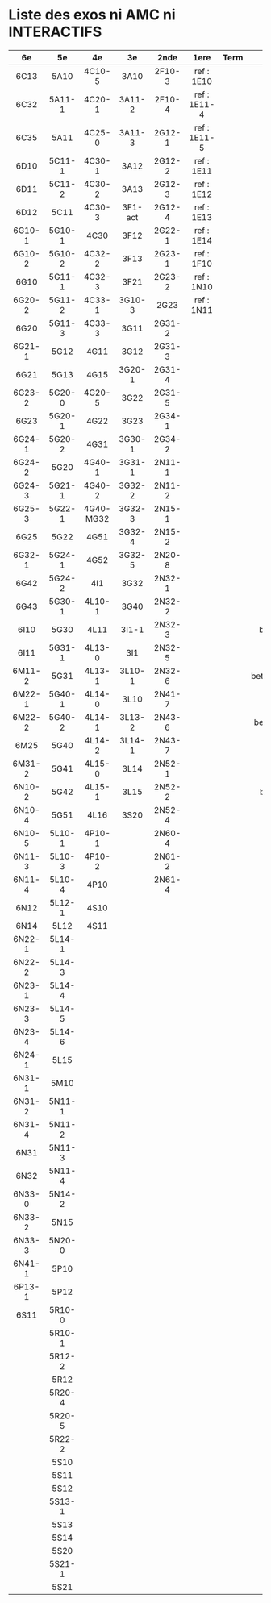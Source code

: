 # Liste des exos ni AMC ni INTERACTIFS

|6e|5e|4e|3e|2nde|1ere|Term|Reste|
|:-:|:-:|:-:|:-:|:-:|:-:|:-:|:-:|
|6C13|5A10|4C10-5|3A10|2F10-3|ref : 1E10||beta2F31|
|6C32|5A11-1|4C20-1|3A11-2|2F10-4|ref : 1E11-4||beta2N60-X1|
|6C35|5A11|4C25-0|3A11-3|2G12-1|ref : 1E11-5||beta2N60-X2|
|6D10|5C11-1|4C30-1|3A12|2G12-2|ref : 1E11||beta3F23|
|6D11|5C11-2|4C30-2|3A13|2G12-3|ref : 1E12||beta3G15|
|6D12|5C11|4C30-3|3F1-act|2G12-4|ref : 1E13||beta3G41|
|6G10-1|5G10-1|4C30|3F12|2G22-1|ref : 1E14||beta3s21|
|6G10-2|5G10-2|4C32-2|3F13|2G23-1|ref : 1F10||beta4C31|
|6G10|5G11-1|4C32-3|3F21|2G23-2|ref : 1N10||beta4G20-3|
|6G20-2|5G11-2|4C33-1|3G10-3|2G23|ref : 1N11||beta4G20-4|
|6G20|5G11-3|4C33-3|3G11|2G31-2|||beta6C33-1|
|6G21-1|5G12|4G11|3G12|2G31-3|||beta6test2|
|6G21|5G13|4G15|3G20-1|2G31-4|||beta6test2021|
|6G23-2|5G20-0|4G20-5|3G22|2G31-5|||betaAsymptotesObliques|
|6G23|5G20-1|4G22|3G23|2G34-1|||betaComplexes|
|6G24-1|5G20-2|4G31|3G30-1|2G34-2|||betaDivisionsDePolynomes|
|6G24-2|5G20|4G40-1|3G31-1|2N11-1|||betaEq1erDegreDansC|
|6G24-3|5G21-1|4G40-2|3G32-2|2N11-2|||betaEq2eDegAvecParam|
|6G25-3|5G22-1|4G40-MG32|3G32-3|2N15-1|||betaEqCarreDansC|
|6G25|5G22|4G51|3G32-4|2N15-2|||betaEquationsLog|
|6G32-1|5G24-1|4G52|3G32-5|2N20-8|||betaEqValAbs|
|6G42|5G24-2|4I1|3G32|2N32-1|||betaExo3d|
|6G43|5G30-1|4L10-1|3G40|2N32-2|||betaExoSimpleMatthieu|
|6I10|5G30|4L11|3I1-1|2N32-3|||betaModele10_simple_question-reponse|
|6I11|5G31-1|4L13-0|3I1|2N32-5|||betaModele11_parametrable|
|6M11-2|5G31|4L13-1|3L10-1|2N32-6|||betaModele20_plusieurs_types_de_questions|
|6M22-1|5G40-1|4L14-0|3L10|2N41-7|||betaModele21_parametrables|
|6M22-2|5G40-2|4L14-1|3L13-2|2N43-6|||betaModele30_constructions_géométriques|
|6M25|5G40|4L14-2|3L14-1|2N43-7|||betaModele31_parametrables|
|6M31-2|5G41|4L15-0|3L14|2N52-1|||betaModele40_tableau_proportionnalite|
|6N10-2|5G42|4L15-1|3L15|2N52-2|||betaModele41_tableau_signes_variations|
|6N10-4|5G51|4L16|3S20|2N52-4|||betaProbaAouB|
|6N10-5|5L10-1|4P10-1||2N60-4|||betaProbabilites|
|6N11-3|5L10-3|4P10-2||2N61-2|||betaPuissances|
|6N11-4|5L10-4|4P10||2N61-4|||betarotation3d|
|6N12|5L12-1|4S10|||||betaSpline|
|6N14|5L12|4S11|||||betaSys2x2CombLin|
|6N22-1|5L14-1||||||betaTracerParabole|
|6N22-2|5L14-3||||||betatrinome|
|6N23-1|5L14-4||||||moule_a_exo_mathalea|
|6N23-3|5L14-5||||||moule_a_exo_mathalea2d|
|6N23-4|5L14-6||||||c3C10-2|
|6N24-1|5L15||||||c3N10|
|6N31-1|5M10||||||c3N23|
|6N31-2|5N11-1||||||CM020|
|6N31-4|5N11-2||||||CM021|
|6N31|5N11-3||||||PEA11-1|
|6N32|5N11-4||||||PEA11|
|6N33-0|5N14-2||||||P003|
|6N33-2|5N15||||||P004|
|6N33-3|5N20-0||||||P005|
|6N41-1|5P10||||||P006|
|6P13-1|5P12||||||P007|
|6S11|5R10-0||||||P008|
||5R10-1||||||P009|
||5R12-2||||||P010|
||5R12||||||P011|
||5R20-4||||||P012|
||5R20-5||||||P013|
||5R22-2||||||P014|
||5S10|||||||
||5S11|||||||
||5S12|||||||
||5S13-1|||||||
||5S13|||||||
||5S14|||||||
||5S20|||||||
||5S21-1|||||||
||5S21|||||||
